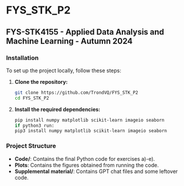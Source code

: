 # FYS_STK_P2

## FYS-STK4155 - Applied Data Analysis and Machine Learning - Autumn 2024

### Installation
To set up the project locally, follow these steps:

1. **Clone the repository:**
    ```sh
    git clone https://github.com/TrondVQ/FYS_STK_P2
    cd FYS_STK_P2
    ```

2. **Install the required dependencies:**
    ```sh
    pip install numpy matplotlib scikit-learn imageio seaborn
    if python3 run:
    pip3 install numpy matplotlib scikit-learn imageio seaborn
    ```

### Project Structure
- **Code/**: Contains the final Python code for exercises a)-e).
- **Plots**: Contains the figures obtained from running the code.
- **Supplemental material/**: Contains GPT chat files and some leftover code.

